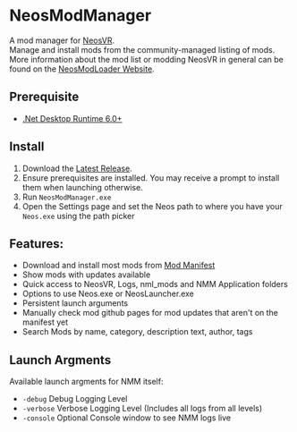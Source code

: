 # NeosModManager
A mod manager for [NeosVR](https://neos.com/).<br>
Manage and install mods from the community-managed listing of mods. More information about the mod list or modding NeosVR in general can be found on the [NeosModLoader Website](https://www.neosmodloader.com/).

## Prerequisite
* [.Net Desktop Runtime 6.0+](https://dotnet.microsoft.com/en-us/download/dotnet/6.0/runtime)

## Install
1. Download the [Latest Release](https://github.com/XDelta/NeosModManager/releases/latest/).<br>
1. Ensure prerequisites are installed. You may receive a prompt to install them when launching otherwise.<br>
1. Run `NeosModManager.exe`<br>
1. Open the Settings page and set the Neos path to where you have your `Neos.exe` using the path picker<br>

## Features:
* Download and install most mods from [Mod Manifest](https://github.com/neos-modding-group/neos-mod-manifest)
* Show mods with updates available
* Quick access to NeosVR, Logs, nml_mods and NMM Application folders
* Options to use Neos.exe or NeosLauncher.exe
* Persistent launch arguments
* Manually check mod github pages for mod updates that aren't on the manifest yet
* Search Mods by name, category, description text, author, tags

## Launch Argments
Available launch argments for NMM itself: <br>
* `-debug` Debug Logging Level
* `-verbose` Verbose Logging Level (Includes all logs from all levels)
* `-console` Optional Console window to see NMM logs live
